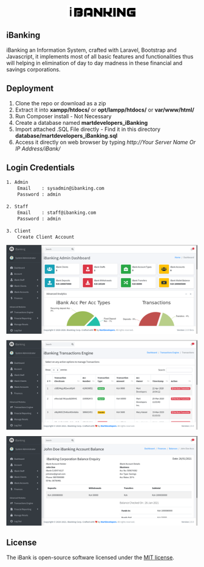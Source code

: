 <p align="center"><img src="https://github.com/MartMbithi/iBanking/blob/master/resources/views/core/assets/images/logo3.png"></p>

## iBanking

iBanking an Information System, crafted with Laravel, Bootstrap and Javascript, it implements most of all basic features and functionalities thus will helping in elimination of day to day madness in these financial and savings corporations. 

## Deployment
1. Clone the repo or download as a zip<br>
2. Extract it into <b>xampp/htdocs/</b> or <b>opt/lampp/htdocs/</b> or <b>var/www/html/</b>
3. Run Composer install - Not Necessary
4. Create a database named <b>martdevelopers_iBanking</b>
5. Import attached .SQL File directly - Find it in this directory <b> database/martdevelopers_iBanking.sql </b>
6. Access it directly on web browser by typing <i>http://Your Server Name Or IP Address/iBank/</i>

## Login Credentials
```
1. Admin
    Email    : sysadmin@ibanking.com
    Password : admin

2. Staff
    Email    : staff@ibanking.com
    Password : admin

3. Client
    Create Client Account
```
<p align="center"><img src="https://github.com/MartMbithi/iBanking/blob/master/public/1.png"></p>
<p align="center"><img src="https://raw.githubusercontent.com/MartMbithi/iBanking/master/2.png"></p>
<p align="center"><img src="https://raw.githubusercontent.com/MartMbithi/iBanking/master/3.png"></p>


## License

The iBank is open-source software licensed under the [MIT license](https://opensource.org/licenses/MIT).
